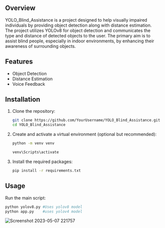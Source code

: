 
## Overview

YOLO_Blind_Assistance is a project designed to help visually impaired individuals by providing object detection along with distance estimation. The project utilizes YOLOv8 for object detection and communicates the type and distance of detected objects to the user. The primary aim is to assist blind people, especially in indoor environments, by enhancing their awareness of surrounding objects.

## Features

- Object Detection
- Distance Estimation
- Voice Feedback
  

## Installation

1. Clone the repository:
      ```bash
      git clone https://github.com/YourUsername/YOLO_Blind_Assistance.git
      cd YOLO_Blind_Assistance

2. Create and activate a virtual environment (optional but recommended):
     ```bash
     python -m venv venv

     venv\Scripts\activate

3. Install the required packages:
     ```bash
     pip install -r requirements.txt


## Usage
Run the main script:
```bash
python yolov8.py #Uses yolov8 model
python app.py    #uses yolov4 model
```

![Screenshot 2023-05-07 221757](https://github.com/SriArunM/YOLO_Blind_Assistance/assets/113443056/86657612-193a-4b74-a8f1-84511b920d22)

